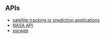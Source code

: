 ## APIs

-   [satellite tracking or prediction applications](https://www.n2yo.com/api/)
-   [NASA API](https://api.nasa.gov/)
-   [sscweb](https://sscweb.gsfc.nasa.gov/WebServices/REST/json/)
